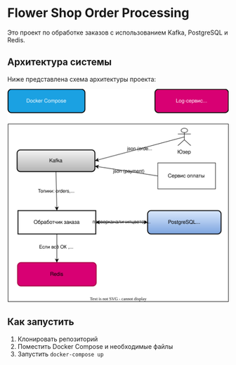 # Flower Shop Order Processing

Это проект по обработке заказов с использованием Kafka, PostgreSQL и Redis.

## Архитектура системы

Ниже представлена схема архитектуры проекта:

![Схема архитектуры](https://github.com/RoiDuNord/flower_shop/blob/master/architecture-diagram.svg)

## Как запустить

1. Клонировать репозиторий  
2. Поместить Docker Compose и необходимые файлы  
3. Запустить `docker-compose up`
